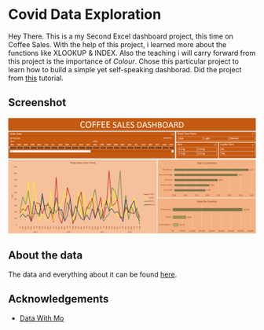 # Covid Data Exploration 

Hey There. This is a my Second Excel dashboard project, this time on Coffee Sales. With the help of this project, i learned more about the functions like XLOOKUP & INDEX. Also the teaching i will carry forward from this project is the importance of *Colour*. Chose this particular project to learn how to build a simple yet self-speaking dashborad. Did the project from [this](https://www.youtube.com/watch?v=m13o5aqeCbM) tutorial.
## Screenshot

![image screenshot](https://github.com/AkhilBodi/My_Projects/blob/main/Excel%20Projects/Coffee%20Sales%20Dashboard/screenshot_coffee_sales.png)


## About the data

The data and everything about it can be found [here](https://www.youtube.com/watch?v=m13o5aqeCbM).
## Acknowledgements

 - [Data With Mo](https://datawithmo.com/)
 
